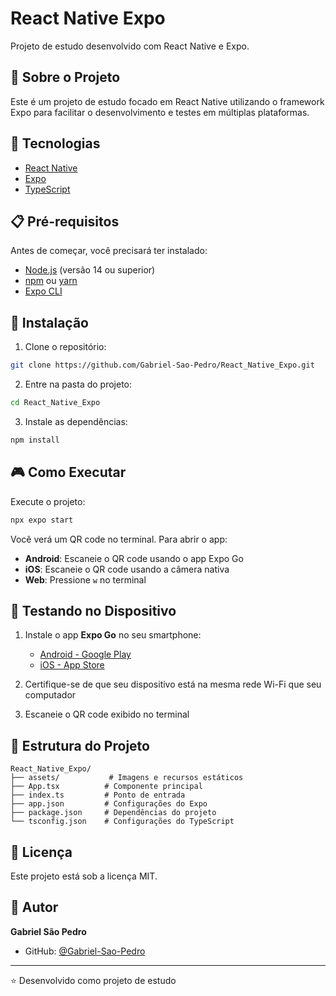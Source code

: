 # React Native Expo

Projeto de estudo desenvolvido com React Native e Expo.

## 📱 Sobre o Projeto

Este é um projeto de estudo focado em React Native utilizando o framework Expo para facilitar o desenvolvimento e testes em múltiplas plataformas.

## 🚀 Tecnologias

- [React Native](https://reactnative.dev/)
- [Expo](https://expo.dev/)
- [TypeScript](https://www.typescriptlang.org/)

## 📋 Pré-requisitos

Antes de começar, você precisará ter instalado:

- [Node.js](https://nodejs.org/) (versão 14 ou superior)
- [npm](https://www.npmjs.com/) ou [yarn](https://yarnpkg.com/)
- [Expo CLI](https://docs.expo.dev/get-started/installation/)

## 🔧 Instalação

1. Clone o repositório:
```bash
git clone https://github.com/Gabriel-Sao-Pedro/React_Native_Expo.git
```

2. Entre na pasta do projeto:
```bash
cd React_Native_Expo
```

3. Instale as dependências:
```bash
npm install
```

## 🎮 Como Executar

Execute o projeto:
```bash
npx expo start
```

Você verá um QR code no terminal. Para abrir o app:
- **Android**: Escaneie o QR code usando o app Expo Go
- **iOS**: Escaneie o QR code usando a câmera nativa
- **Web**: Pressione `w` no terminal

## 📱 Testando no Dispositivo

1. Instale o app **Expo Go** no seu smartphone:
   - [Android - Google Play](https://play.google.com/store/apps/details?id=host.exp.exponent)
   - [iOS - App Store](https://apps.apple.com/app/expo-go/id982107779)

2. Certifique-se de que seu dispositivo está na mesma rede Wi-Fi que seu computador

3. Escaneie o QR code exibido no terminal

## 📂 Estrutura do Projeto

```
React_Native_Expo/
├── assets/           # Imagens e recursos estáticos
├── App.tsx          # Componente principal
├── index.ts         # Ponto de entrada
├── app.json         # Configurações do Expo
├── package.json     # Dependências do projeto
└── tsconfig.json    # Configurações do TypeScript
```

## 📝 Licença

Este projeto está sob a licença MIT.

## 👤 Autor

**Gabriel São Pedro**

- GitHub: [@Gabriel-Sao-Pedro](https://github.com/Gabriel-Sao-Pedro)

---

⭐️ Desenvolvido como projeto de estudo
